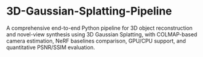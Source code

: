 # 3D-Gaussian-Splatting-Pipeline
A comprehensive end-to-end Python pipeline for 3D object reconstruction and novel-view synthesis using 3D Gaussian Splatting, with COLMAP-based camera estimation, NeRF baselines comparison, GPU/CPU support, and quantitative PSNR/SSIM evaluation.
